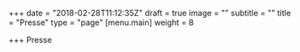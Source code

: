 +++
date = "2018-02-28T11:12:35Z"
draft = true
image = ""
subtitle = ""
title = "Presse"
type = "page"
[menu.main]
weight = 8

+++
Presse